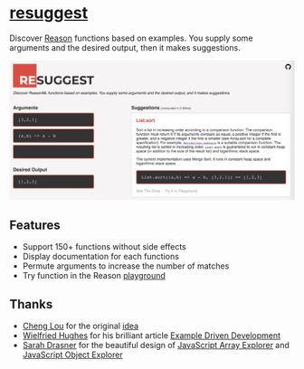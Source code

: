 # [resuggest](https://GuillaumeSalles.github.io/resuggest)

Discover [Reason](https://reasonml.github.io/) functions based on examples. You supply some arguments and the desired output, then it makes suggestions.

![resuggest screenshot](https://github.com/GuillaumeSalles/resuggest/blob/master/docs/example.png?raw=true)

## Features

- Support 150+ functions without side effects
- Display documentation for each functions
- Permute arguments to increase the number of matches
- Try function in the Reason [playground](https://github.com/GuillaumeSalles/resuggest)

## Thanks

* [Cheng Lou](https://twitter.com/_chenglou) for the original [idea](https://github.com/chenglou/reason-project-ideas#api-search-by-giving-example-input--output)
* [Wielfried Hughes](https://twitter.com/_wilfredh) for his brilliant article [Example Driven Development](http://www.wilfred.me.uk/blog/2016/07/30/example-driven-development/)
* [Sarah Drasner](https://twitter.com/sarah_edo) for the beautiful design of [JavaScript Array Explorer](https://sdras.github.io/array-explorer/) and [JavaScript Object Explorer](https://sdras.github.io/object-explorer/)
